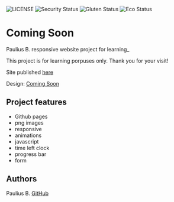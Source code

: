 ![LICENSE](https://img.shields.io/badge/license-MIT-blue.svg?style=flat-square)
![Security Status](https://img.shields.io/security-headers?label=Security&url=https%3A%2F%2Fgithub.com&style=flat-square)
![Gluten Status](https://img.shields.io/badge/Gluten-Free-green.svg)
![Eco Status](https://img.shields.io/badge/ECO-Friendly-green.svg)

# Coming Soon

Paulius B. responsive website project for learning_

This project is for learning porpuses only. Thank you for your visit!

Site published [here](https://scarab911.github.io/12-coming-sooon/)

Design: [Coming Soon](https://cdn.discordapp.com/attachments/648536139677958156/651479019476221953/coming-soon-wide.png)

## Project features

- Github pages
- png images
- responsive
- animations
- javascript
- time left clock
- progress bar
- form

## Authors

Paulius B. [GitHub](https://github.com/Scarab911)